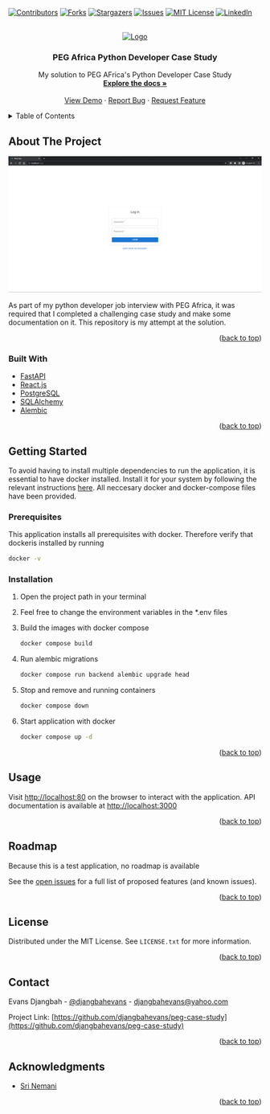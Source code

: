 <div id="top"></div>
<!--
*** Thanks for checking out the Best-README-Template. If you have a suggestion
*** that would make this better, please fork the repo and create a pull request
*** or simply open an issue with the tag "enhancement".
*** Don't forget to give the project a star!
*** Thanks again! Now go create something AMAZING! :D
-->

<!-- PROJECT SHIELDS -->
<!--
*** I'm using markdown "reference style" links for readability.
*** Reference links are enclosed in brackets [ ] instead of parentheses ( ).
*** See the bottom of this document for the declaration of the reference variables
*** for contributors-url, forks-url, etc. This is an optional, concise syntax you may use.
*** https://www.markdownguide.org/basic-syntax/#reference-style-links
-->
[![Contributors][contributors-shield]][contributors-url]
[![Forks][forks-shield]][forks-url]
[![Stargazers][stars-shield]][stars-url]
[![Issues][issues-shield]][issues-url]
[![MIT License][license-shield]][license-url]
[![LinkedIn][linkedin-shield]][linkedin-url]

<!-- PROJECT LOGO -->
<br />
<div align="center">
  <a href="https://github.com/djangbahevans/peg-case-study">
    <img src="images/logo.png" alt="Logo" width="80" height="80">
  </a>

<h3 align="center">PEG Africa Python Developer Case Study</h3>

  <p align="center">
    My solution to PEG AFrica's Python Developer Case Study
    <br />
    <a href="https://github.com/djangbahevans/peg-case-study"><strong>Explore the docs »</strong></a>
    <br />
    <br />
    <a href="https://github.com/djangbahevans/peg-case-study">View Demo</a>
    ·
    <a href="https://github.com/djangbahevans/peg-case-study/issues">Report Bug</a>
    ·
    <a href="https://github.com/djangbahevans/peg-case-study/issues">Request Feature</a>
  </p>
</div>

<!-- TABLE OF CONTENTS -->
<details>
  <summary>Table of Contents</summary>
  <ol>
    <li>
      <a href="#about-the-project">About The Project</a>
      <ul>
        <li><a href="#built-with">Built With</a></li>
      </ul>
    </li>
    <li>
      <a href="#getting-started">Getting Started</a>
      <ul>
        <li><a href="#prerequisites">Prerequisites</a></li>
        <li><a href="#installation">Installation</a></li>
      </ul>
    </li>
    <li><a href="#usage">Usage</a></li>
    <li><a href="#roadmap">Roadmap</a></li>
    <li><a href="#license">License</a></li>
    <li><a href="#contact">Contact</a></li>
    <li><a href="#acknowledgments">Acknowledgments</a></li>
  </ol>
</details>

<!-- ABOUT THE PROJECT -->
## About The Project

[![Product Name Screen Shot][product-screenshot]](https://example.com)

As part of my python developer job interview with PEG Africa, it was required that I completed a challenging case study and make some documentation on it. This repository is my attempt at the solution.

<p align="right">(<a href="#top">back to top</a>)</p>

### Built With

* [FastAPI](https://fastapi.tiangolo.com/)
* [React.js](https://reactjs.org/)
* [PostgreSQL](https://www.postgresql.org/)
* [SQLAlchemy](https://www.sqlalchemy.org/)
* [Alembic](https://alembic.sqlalchemy.org/)

<p align="right">(<a href="#top">back to top</a>)</p>

<!-- GETTING STARTED -->
## Getting Started

To avoid having to install multiple dependencies to run the application, it is essential to have docker installed. Install it for your system by following the relevant instructions [here](https://docs.docker.com/get-docker/). All neccesary docker and docker-compose files have been provided.

### Prerequisites

This application installs all prerequisites with docker. Therefore verify that dockeris installed by running

  ```sh
  docker -v
  ```

### Installation

1. Open the project path in your terminal

2. Feel free to change the environment variables in the *.env files

3. Build the images with docker compose

   ```sh
   docker compose build
   ```

4. Run alembic migrations

   ```sh
   docker compose run backend alembic upgrade head
   ```

5. Stop and remove and running containers

   ```sh
   docker compose down
   ```

6. Start application with docker

   ```sh
   docker compose up -d
   ```

<p align="right">(<a href="#top">back to top</a>)</p>

<!-- USAGE EXAMPLES -->
## Usage

Visit [http://localhost:80](http://localhost:80) on the browser to interact with the application. API documentation is available at [http://localhost:3000](http://localhost:3000/docs)

<p align="right">(<a href="#top">back to top</a>)</p>

<!-- ROADMAP -->
## Roadmap

Because this is a test application, no roadmap is available

See the [open issues](https://github.com/djangbahevans/peg-case-study/issues) for a full list of proposed features (and known issues).

<p align="right">(<a href="#top">back to top</a>)</p>

<!-- LICENSE -->
## License

Distributed under the MIT License. See `LICENSE.txt` for more information.

<p align="right">(<a href="#top">back to top</a>)</p>

<!-- CONTACT -->
## Contact

Evans Djangbah - [@djangbahevans](https://twitter.com/djangbahevans) - djangbahevans@yahoo.com

Project Link: [https://github.com/djangbahevans/peg-case-study](https://github.com/djangbahevans/peg-case-study)

<p align="right">(<a href="#top">back to top</a>)</p>

<!-- ACKNOWLEDGMENTS -->
## Acknowledgments

* [Sri Nemani](https://www.linkedin.com/in/kameswari-srivalli-nemani-41638aa8)

<p align="right">(<a href="#top">back to top</a>)</p>

<!-- MARKDOWN LINKS & IMAGES -->
<!-- https://www.markdownguide.org/basic-syntax/#reference-style-links -->
[contributors-shield]: https://img.shields.io/github/contributors/djangbahevans/peg-case-study.svg?style=for-the-badge
[contributors-url]: https://github.com/djangbahevans/peg-case-study/graphs/contributors
[forks-shield]: https://img.shields.io/github/forks/djangbahevans/peg-case-study.svg?style=for-the-badge
[forks-url]: https://github.com/djangbahevans/peg-case-study/network/members
[stars-shield]: https://img.shields.io/github/stars/djangbahevans/peg-case-study.svg?style=for-the-badge
[stars-url]: https://github.com/djangbahevans/peg-case-study/stargazers
[issues-shield]: https://img.shields.io/github/issues/djangbahevans/peg-case-study.svg?style=for-the-badge
[issues-url]: https://github.com/djangbahevans/peg-case-study/issues
[license-shield]: https://img.shields.io/github/license/djangbahevans/peg-case-study.svg?style=for-the-badge
[license-url]: https://github.com/djangbahevans/peg-case-study/blob/master/LICENSE.txt
[linkedin-shield]: https://img.shields.io/badge/-LinkedIn-black.svg?style=for-the-badge&logo=linkedin&colorB=555
[linkedin-url]: https://linkedin.com/in/djangbahevans
[product-screenshot]: images/screenshot.png
